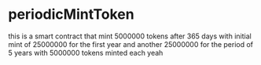 # periodicMintToken
this is a smart contract that mint 5000000 tokens after 365 days with initial mint of 25000000 for the first year and another 25000000 for the period of 5 years with 5000000 tokens minted each yeah
